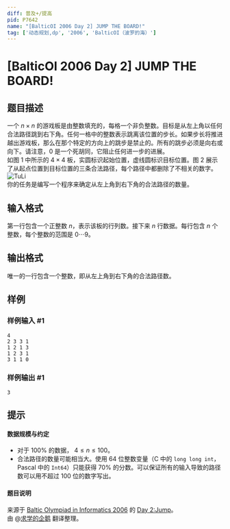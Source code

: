 ```yaml
---
diff: 普及+/提高
pid: P7642
name: "[BalticOI 2006 Day 2] JUMP THE BOARD!"
tag: ['动态规划,dp', '2006', 'BalticOI（波罗的海）']
---
```

# [BalticOI 2006 Day 2] JUMP THE BOARD!
## 题目描述

一个 $n×n$ 的游戏板是由整数填充的，每格一个非负整数。目标是从左上角以任何合法路径跳到右下角。任何一格中的整数表示跳离该位置的步长。如果步长将推进越出游戏板，那么在那个特定的方向上的跳步是禁止的。所有的跳步必须是向右或向下。请注意，$0$ 是一个死胡同，它阻止任何进一步的进展。  
如图 $1$ 中所示的 $4×4$ 板，实圆标识起始位置，虚线圆标识目标位置。图 $2$ 展示了从起点位置到目标位置的三条合法路径，每个路径中都删除了不相关的数字。  
![TuLi](https://cdn.luogu.com.cn/upload/image_hosting/0ql0hhx0.png)  
你的任务是编写一个程序来确定从左上角到右下角的合法路径的数量。
## 输入格式

第一行包含一个正整数 $n$，表示该板的行列数。接下来 $n$ 行数据。每行包含 $n$ 个整数，每个整数的范围是 $0 \cdots 9$。
## 输出格式

唯一的一行包含一个整数，即从左上角到右下角的合法路径数。
## 样例

### 样例输入 #1
```
4
2 3 3 1
1 2 1 3
1 2 3 1
3 1 1 0
```
### 样例输出 #1
```
3
```
## 提示

#### 数据规模与约定  
- 对于 $100 \%$ 的数据， $4 \le n \le 100$。  
- 合法路径的数量可能相当大。使用 $64$ 位整数变量（C 中的 `long long int`，Pascal 中的 `Int64`）只能获得 $70 \%$ 的分数。可以保证所有的输入导致的路径数可以用不超过 $100$ 位的数字写出。

#### 题目说明  
来源于 [Baltic Olympiad in Informatics 2006](https://www.cs.helsinki.fi/group/boi2006/) 的 [Day 2:Jump](https://www.cs.helsinki.fi/group/boi2006/tasks/jump.pdf)。  
由 @[求学的企鹅](/user/271784) 翻译整理。
